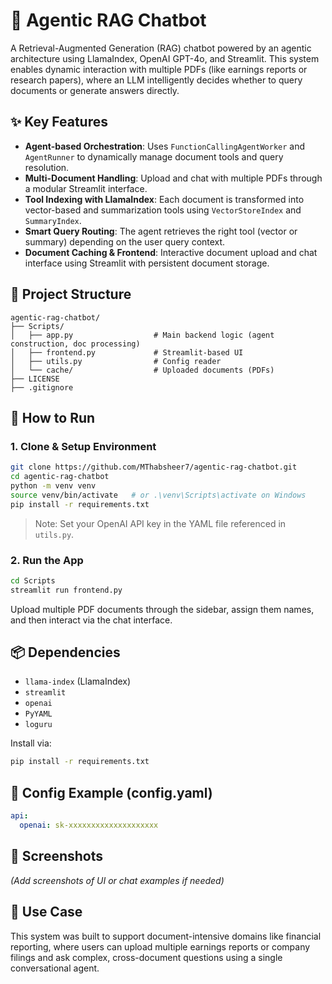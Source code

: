 # 🤖 Agentic RAG Chatbot

A Retrieval-Augmented Generation (RAG) chatbot powered by an agentic architecture using LlamaIndex, OpenAI GPT-4o, and Streamlit. This system enables dynamic interaction with multiple PDFs (like earnings reports or research papers), where an LLM intelligently decides whether to query documents or generate answers directly.

## ✨ Key Features

- **Agent-based Orchestration**: Uses `FunctionCallingAgentWorker` and `AgentRunner` to dynamically manage document tools and query resolution.
- **Multi-Document Handling**: Upload and chat with multiple PDFs through a modular Streamlit interface.
- **Tool Indexing with LlamaIndex**: Each document is transformed into vector-based and summarization tools using `VectorStoreIndex` and `SummaryIndex`.
- **Smart Query Routing**: The agent retrieves the right tool (vector or summary) depending on the user query context.
- **Document Caching & Frontend**: Interactive document upload and chat interface using Streamlit with persistent document storage.

## 📂 Project Structure

```
agentic-rag-chatbot/
├── Scripts/
│   ├── app.py                  # Main backend logic (agent construction, doc processing)
│   ├── frontend.py             # Streamlit-based UI
│   ├── utils.py                # Config reader
│   └── cache/                  # Uploaded documents (PDFs)
├── LICENSE
├── .gitignore
```

## 🚀 How to Run

### 1. Clone & Setup Environment

```bash
git clone https://github.com/MThabsheer7/agentic-rag-chatbot.git
cd agentic-rag-chatbot
python -m venv venv
source venv/bin/activate   # or .\venv\Scripts\activate on Windows
pip install -r requirements.txt
```

> Note: Set your OpenAI API key in the YAML file referenced in `utils.py`.

### 2. Run the App

```bash
cd Scripts
streamlit run frontend.py
```

Upload multiple PDF documents through the sidebar, assign them names, and then interact via the chat interface.

## 📦 Dependencies

- `llama-index` (LlamaIndex)
- `streamlit`
- `openai`
- `PyYAML`
- `loguru`

Install via:

```bash
pip install -r requirements.txt
```

## 📁 Config Example (config.yaml)

```yaml
api:
  openai: sk-xxxxxxxxxxxxxxxxxxxx
```

## 📸 Screenshots

*(Add screenshots of UI or chat examples if needed)*

## 🧠 Use Case

This system was built to support document-intensive domains like financial reporting, where users can upload multiple earnings reports or company filings and ask complex, cross-document questions using a single conversational agent.
